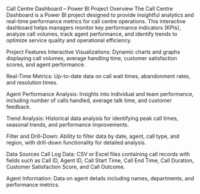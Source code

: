 Call Centre Dashboard – Power BI Project
Overview
The Call Centre Dashboard is a Power BI project designed to provide insightful analytics and real-time performance metrics for call centre operations. This interactive dashboard helps managers monitor key performance indicators (KPIs), analyze call volumes, track agent performance, and identify trends to optimize service quality and operational efficiency.

Project Features
Interactive Visualizations:
Dynamic charts and graphs displaying call volumes, average handling time, customer satisfaction scores, and agent performance.

Real-Time Metrics:
Up-to-date data on call wait times, abandonment rates, and resolution times.

Agent Performance Analysis:
Insights into individual and team performance, including number of calls handled, average talk time, and customer feedback.

Trend Analysis:
Historical data analysis for identifying peak call times, seasonal trends, and performance improvements.

Filter and Drill-Down:
Ability to filter data by date, agent, call type, and region, with drill-down functionality for detailed analysis.

Data Sources
Call Log Data:
CSV or Excel files containing call records with fields such as Call ID, Agent ID, Call Start Time, Call End Time, Call Duration, Customer Satisfaction Score, and Call Outcome.

Agent Information:
Data on agent details including names, departments, and performance metrics.
